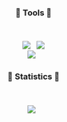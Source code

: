 <h3 align="center"><b>💜 Tools 💜</b></h3></br>
<p align="center">	
<a href="https://www.jetbrains.com/company/brand/"> <img src="https://img.shields.io/badge/IntelliJ IDEA-0071C5?style=flat-badge&logo=IntelliJ IDEA&logoColor=white"/></a> &nbsp 
<a href="https://www.mysql.com/"> <img src="https://img.shields.io/badge/MySQL-4479A1?style=flat-badge&logo=MySQL&logoColor=white"/></a> <br>
<a href="https://git-scm.com/"> <img src="https://img.shields.io/badge/Git-F05032?style=flat-badge&logo=git&logoColor=white"/></a> &nbsp
<br>


<h3 align="center"><b>🌌 Statistics 🌌</b></h3></br>
<p align="center">
<a href="https://github.com/hyeongchul13/github-readme-stats"><img src="https://github-readme-stats.vercel.app/api?username=hyeongchul13&theme=omni&show_icons=true"/></a> &nbsp 
<!--
**hyeongchul13/hyeongchul13** is a ✨ _special_ ✨ repository because its `README.md` (this file) appears on your GitHub profile.

Here are some ideas to get you started:

- 🔭 I’m currently working on ...
- 🌱 I’m currently learning ...
- 👯 I’m looking to collaborate on ...
- 🤔 I’m looking for help with ...
- 💬 Ask me about ...
- 📫 How to reach me: ...
- 😄 Pronouns: ...
- ⚡ Fun fact: ...
-->
